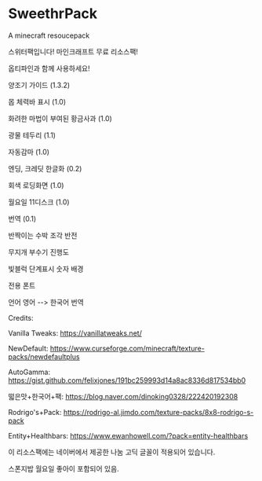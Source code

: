 # SweethrPack
A minecraft resoucepack

스위터팩입니다!
마인크래프트 무료 리소스팩!


옵티파인과 함께 사용하세요!


양조기 가이드 (1.3.2)

몹 체력바 표시 (1.0)

화려한 마법이 부여된 황금사과 (1.0)

광물 테두리 (1.1)

자동감마 (1.0)

엔딩, 크레딧 한글화 (0.2)

회색 로딩화면 (1.0)

월요일 11디스크 (1.0)

번역 (0.1)

반짝이는 수박 조각 반전

무지개 부수기 진행도

빛블럭 단계표시 숫자 배경

전용 폰트

언어 영어 --> 한국어 번역


Credits:

Vanilla Tweaks: https://vanillatweaks.net/

NewDefault: https://www.curseforge.com/minecraft/texture-packs/newdefaultplus

AutoGamma: https://gist.github.com/felixjones/191bc259993d14a8ac8336d817534bb0

떫은맛+한국어+팩: https://blog.naver.com/dinoking0328/222420192308

Rodrigo's+Pack: https://rodrigo-al.jimdo.com/texture-packs/8x8-rodrigo-s-pack

Entity+Healthbars: https://www.ewanhowell.com/?pack=entity-healthbars

이 리소스팩에는 네이버에서 제공한 나눔 고딕 글꼴이 적용되어 있습니다.

스폰지밥 월요일 좋아이 포함되어 있음.
